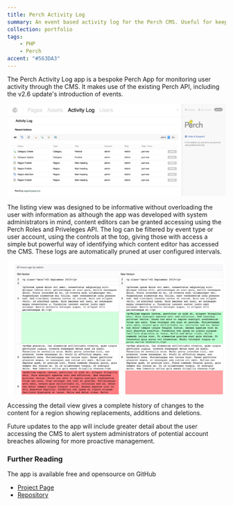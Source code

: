 ```yaml
---
title: Perch Activity Log
summary: An event based activity log for the Perch CMS. Useful for keeping track which content editors have published changes and viewing the historical differences.
collection: portfolio
tags: 
    - PHP
    - Perch
accent: "#563DA3"
---
```


The Perch Activity Log app is a bespoke Perch App for monitoring user activity through the CMS. It makes use of the existing Perch API, including the v2.6 update's introduction of events.

![Log Index](/images/portfolio/perch-activity-log/log-index.png)

The listing view was designed to be informative without overloading the user with information as although the app was developed with system administrators in mind, content editors can be granted accessing using the Perch Roles and Priveleges API. The log can be filtered by event type or user account, using the controls at the top, giving those with access a simple but powerful way of identifying which content editor has accessed the CMS. These logs are automatically pruned at user configured intervals.

![Detail View](/images/portfolio/perch-activity-log/detail-view.png)

Accessing the detail view gives a complete history of changes to the content for a region showing replacements, additions and deletions.

Future updates to the app will include greater detail about the user accessing the CMS to alert system administrators of potential account breaches allowing for more proactive management.

### Further Reading

The app is available free and opensource on GitHub

* [Project Page](http://perch-log.jameswigger.co.uk)
* [Repository](https://github.com/Jamesyps/Perch-Activity-Log)
